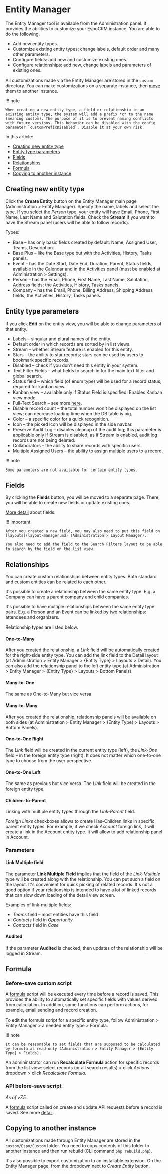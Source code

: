 # Entity Manager

The Entity Manager tool is available from the Administration panel. It provides the abilities to customize your EspoCRM instance. You are able to do the following.

* Add new entity types.
* Customize existing entity types: change labels, default order and many other parameters.
* Configure fields: add new and customize existing ones.
* Configure relationships: add new, change labels and parameters of existing ones.

All customizations made via the Entity Manager are stored in the `custom` directory. You can make customizations on a separate instance, then [move](#copying-to-another-instance) them to another instance.

!!! note

    When creating a new entity type, a field or relationship in an existing entity type, the system will add a prefix *c* to the name (meaning custom). The purpose of it is to prevent naming conflicts with future versions. This behavior can be disabled with the config parameter `customPrefixDisabled`. Disable it at your own risk.

In this article:

* [Creating new entity type](#creating-new-entity-type)
* [Entity type parameters](#entity-type-parameters)
* [Fields](#fields)
* [Relationships](#relationships)
* [Formula](#formula)
* [Copying to another instance](#copying-to-another-instance)

## Creating new entity type

Click the **Create Entity** button on the Entity Manager main page (Administration > Entity Manager). Specify the name, labels and select the type. If you select the *Person* type, your entity will have Email, Phone, First Name, Last Name and Salutation fields. Check the **Stream** if you want to have the Stream panel (users will be able to follow records).

Types:

* Base – has only basic fields created by default: Name, Assigned User, Teams, Description.
* Base Plus – like the Base type but with the Activities, History, Tasks panels.
* Event – has the Date Start, Date End, Duration, Parent, Status fields; available in the Calendar and in the Activities panel (must be [enabled](../user-guide/activities-and-calendar.md#custom-entities-on-calendar) at Administration > Settings).
* Person – has the Email, Phone, First Name, Last Name, Salutation, Address fields; the Activities, History, Tasks panels.
* Company – has the Email, Phone, Billing Address, Shipping Address fields; the Activities, History, Tasks panels.

## Entity type parameters

If you click **Edit** on the entity view, you will be able to change parameters of that entity.

* Labels – singular and plural names of the entity.
* Default order in which records are sorted by in list views.
* Stream – whether Stream feature is enabled for this entity.
* Stars – the ability to star records; stars can be used by users to bookmark specific records.
* Disabled – check if you don't need this entity in your system.
* Text Filter Fields – what fields to search in for the main text filter and global search.
* Status field – which field (of enum type) will be used for a record status; required for kanban view.
* Kanban view – available only if Status Field is specified. Enables Kanban view mode.
* Full-Text Search – see more [here](../user-guide/text-search.md#full-text-search).
* Disable record count – the total number won't be displayed on the list view; can decrease loading time when the DB table is big.
* Color – a specific color for a quick recognition.
* Icon – the picked icon will be displayed in the side navbar.
* Preserve Audit Log – disables cleanup of the audit log; this parameter is applicable only if Stream is disabled; as if Stream is enabled, audit log records are not being deleted.
* Collaborators – the ability to share records with specific users.
* Multiple Assigned Users – the ability to assign multiple users to a record.

!!! note

    Some parameters are not available for certain entity types.

## Fields

By clicking the **Fields** button, you will be moved to a separate page. There, you will be able to create new fields or update existing ones.

[More detail](fields.md) about fields.

!!! important

    After you created a new field, you may also need to put this field on [layouts](layout-manager.md) (Administration > Layout Manager).

    You also need to add the field to the Search Filters layout to be able to search by the field on the list view.

## Relationships

You can create custom relationships between entity types. Both standard and custom entities can be related to each other.

It's possible to create a relationship between the same entity type. E.g. a Company can have a parent company and child companies.

It's possible to have multiple relationships between the same entity type pairs. E.g. a Person and an Event can be linked by two relationships: attendees and organizers.

Relationship types are listed below.

#### One-to-Many

After you created the relationship, a *Link* field will be automatically created for the right-side entity type. You can add the link field to the Detail layout (at Administration > Entity Manager > {Entity Type} > Layouts > Detail). You can also add the relationship panel to the left entity type (at Administration > Entity Manager > {Entity Type} > Layouts > Bottom Panels).

#### Many-to-One

The same as One-to-Many but vice versa.

#### Many-to-Many

After you created the relationship, relationship panels will be available on both sides (at Administration > Entity Manager > {Entity Type} > Layouts > Bottom Panels).

#### One-to-One Right

The *Link* field will be created in the current entity type (left), the *Link-One* field – in the foreign entity type (right). It does not matter which one-to-one type to choose from the user perspective.

#### One-to-One Left

The same as previous but vice versa. The *Link* field will be created in the foreign entity type.

#### Children-to-Parent

Linking with multiple entity types through the *Link-Parent* field.

*Foreign Links* checkboxes allows to create Has-Children links in specific parent entity types. For example, if we check *Account* foreign link, it will create a link in the Account entity type. It will allow to add relationship panel in Account.

### Parameters

#### Link Multiple field

The parameter **Link Multiple Field** implies that the field of the *Link-Multiple* type will be created along with the relationship. You can put such a field on the layout. It's convenient for quick picking of related records. It's not a good option if your relationship is intended to have a lot of linked records that can slow down loading of the detail view screen.

Examples of link-multiple fields:

* *Teams* field – most entities have this field
* *Contacts* field in *Opportunity*
* *Contacts* field in *Case*

#### Audited

If the parameter **Audited** is checked, then updates of the relationship will be logged in Stream.

## Formula

### Before-save custom script

A [formula](formula.md) script will be executed every time before a record is saved. This provides the ability to automatically set specific fields with values derived from calculation. In addition, some functions can perform actions, for example, email sending and record creation.

To edit the formula script for a specific entity type, follow Administration > Entity Manager > a needed entity type > Formula.

!!! note

    It can be reasonable to set fields that are supposed to be calculated by formula as read-only (Administration > Entity Manager > {Entity Type} > Fields).

An admininstrator can run **Recalculate Formula** action for specific records from the list view: select records (or all search results) > click *Actions* dropdown > click *Recalculate Formula*.

### API before-save script

*As of v7.5.*

A [formula](formula.md) script called on create and update API requests before a record is saved. See more [detail](api-before-save-script.md).

## Copying to another instance

All customizations made through Entity Manager are stored in the `custom/Espo/Custom` folder. You need to copy contents of this folder to another instance and then run rebuild (CLI command `php rebuild.php`).

It's also possible to export customization to an installable extension. On the Entity Manager page, from the dropdown next to *Create Entity* button.
